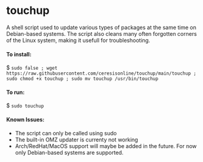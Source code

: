 # touchup

A shell script used to update various types of packages at the same time on Debian-based systems. The script also cleans many often forgotten corners of the Linux system, making it usefull for troubleshooting.

#### To install:

$ ```sudo false ; wget https://raw.githubusercontent.com/ceresisonline/touchup/main/touchup ; sudo chmod +x touchup ; sudo mv touchup /usr/bin/touchup```

#### To run:

$ ```sudo touchup```

#### Known Issues:
- The script can only be called using sudo
- The built-in OMZ updater is currenty not working
- Arch/RedHat/MacOS support will maybe be added in the future. For now only Debian-based systems are supported.
